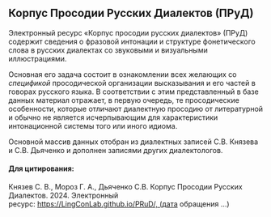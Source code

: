 ## Корпус Просодии Русских Диалектов (ПРуД)

Электронный ресурс «Корпус просодии русских диалектов» (ПРуД) содержит сведения о фразовой интонации и структуре фонетического слова в русских диалектах со звуковыми и визуальными иллюстрациями. 

Основная его задача состоит в ознакомлении всех желающих со *спецификой* просодической организации высказывания и его частей в говорах русского языка. В соответствии с этим представленный в базе данных материал отражает, в первую очередь, те просодические особенности, которые отличают диалектную просодию от литературной и обычно не является исчерпывающим для характеристики интонационной системы того или иного идиома. 

Основной массив данных отобран из диалектных записей С.В. Князева и С.В. Дьяченко и дополнен записями других диалектологов.


#### Для цитирования:

Князев С. В., Мороз Г. А., Дьяченко С.В. Корпус Просодии Русских Диалектов. 2024. Электронный ресурс: https://LingConLab.github.io/PRuD/, (дата обращения ...)

